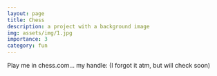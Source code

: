 ```yaml
---
layout: page
title: Chess
description: a project with a background image
img: assets/img/1.jpg
importance: 3
category: fun
---
```


Play me in chess.com... my handle: (I forgot it atm, but will check soon)